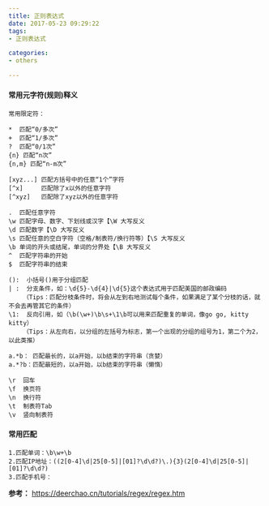 ```yaml
---
title: 正则表达式
date: 2017-05-23 09:29:22
tags: 
- 正则表达式

categories:
- others

---
```


####  常用元字符(规则)释义

    常用限定符：
    
    *  匹配“0/多次”
    +  匹配“1/多次”
    ?  匹配“0/1次”
    {n} 匹配“n次”
    {n,m} 匹配“n-m次”
    
    [xyz...] 匹配方括号中的任意“1个”字符
    [^x]     匹配除了x以外的任意字符
    [^xyz]   匹配除了xyz以外的任意字符
    
    .  匹配任意字符
    \w 匹配字母、数字、下划线或汉字【\W 大写反义
    \d 匹配数字【\D 大写反义
    \s 匹配任意的空白字符（空格/制表符/换行符等）【\S 大写反义
    \b 单词的开头或结尾，单词的分界处【\B 大写反义
    ^  匹配字符串的开始
    $  匹配字符串的结束
    
    ():  小括号()用于分组匹配
    | :  分支条件，如：\d{5}-\d{4}|\d{5}这个表达式用于匹配美国的邮政编码 
        （Tips：匹配分枝条件时，将会从左到右地测试每个条件，如果满足了某个分枝的话，就不会去再管其它的条件）
    \1:  反向引用，如（\b(\w+)\b\s+\1\b可以用来匹配重复的单词，像go go, kitty kitty）
        （Tips：从左向右，以分组的左括号为标志，第一个出现的分组的组号为1，第二个为2，以此类推）
    
    a.*b： 匹配最长的，以a开始，以b结束的字符串（贪婪）
    a.*?b：匹配最短的，以a开始，以b结束的字符串（懒惰）
    
    \r	回车
    \f	换页符
    \n	换行符
    \t	制表符Tab
    \v	竖向制表符
    
####  常用匹配
    
    1.匹配单词：\b\w+\b
    2.匹配IP地址：((2[0-4]\d|25[0-5]|[01]?\d\d?)\.){3}(2[0-4]\d|25[0-5]|[01]?\d\d?)
    3.匹配手机号：
   

**参考：** https://deerchao.cn/tutorials/regex/regex.htm